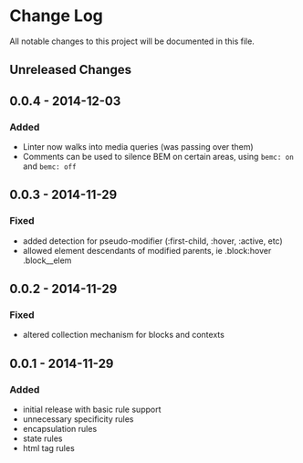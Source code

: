 # Change Log

All notable changes to this project will be documented in this file.

## Unreleased Changes

## 0.0.4 - 2014-12-03
### Added
- Linter now walks into media queries (was passing over them)
- Comments can be used to silence BEM on certain areas, using `bemc: on` and
  `bemc: off`

## 0.0.3 - 2014-11-29
### Fixed
- added detection for pseudo-modifier (:first-child, :hover, :active, etc)
- allowed element descendants of modified parents, ie .block:hover .block__elem

## 0.0.2 - 2014-11-29
### Fixed
- altered collection mechanism for blocks and contexts

## 0.0.1 - 2014-11-29
### Added
- initial release with basic rule support
- unnecessary specificity rules
- encapsulation rules
- state rules
- html tag rules

